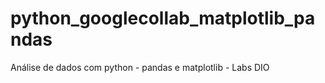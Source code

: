 # python_googlecollab_matplotlib_pandas
Análise de dados com python - pandas e matplotlib - Labs DIO
